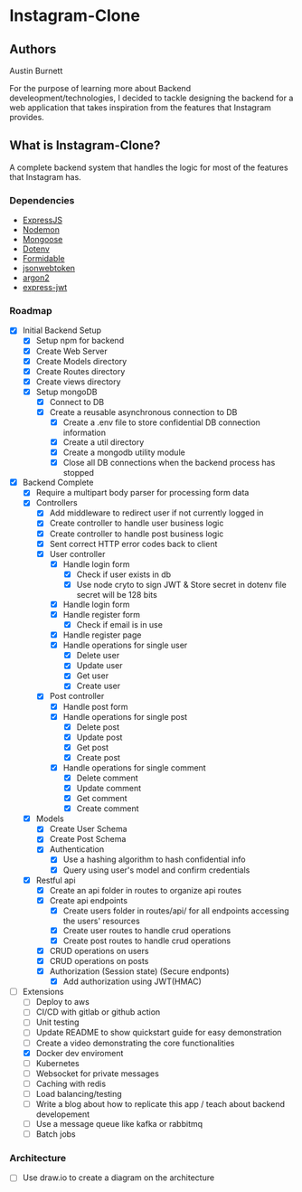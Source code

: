 # Instagram-Clone

## Authors
Austin Burnett

For the purpose of learning more about Backend develeopment/technologies, I decided to tackle designing the backend for a web application that takes inspiration from the features that Instagram provides.

## What is Instagram-Clone?
A complete backend system that handles the logic for most of the features that Instagram has. 

### Dependencies
- [ExpressJS](https://expressjs.com/)
- [Nodemon](https://www.npmjs.com/package/nodemon/)
- [Mongoose](https://mongoosejs.com/)
- [Dotenv](https://www.npmjs.com/package/dotenv)
- [Formidable](https://www.npmjs.com/package/formidable)
- [jsonwebtoken]()
- [argon2]()
- [express-jwt]()

### Roadmap
- [x] Initial Backend Setup
    - [x] Setup npm for backend
    - [x] Create Web Server
    - [x] Create Models directory
    - [x] Create Routes directory
    - [x] Create views directory
    - [x] Setup mongoDB
        - [x] Connect to DB
        - [x] Create a reusable asynchronous connection to DB
            - [x] Create a .env file to store confidential DB connection information
            - [x] Create a util directory
            - [x] Create a mongodb utility module
            - [x] Close all DB connections when the backend process has stopped
- [x] Backend Complete
    - [x] Require a multipart body parser for processing form data
    - [x] Controllers
        - [x] Add middleware to redirect user if not currently logged in
        - [x] Create controller to handle user business logic
        - [x] Create controller to handle post business logic
        - [x] Sent correct HTTP error codes back to client 
        - [x] User controller
            - [x] Handle login form
                - [x] Check if user exists in db 
                - [x] Use node cryto to sign JWT & Store secret in dotenv file
                      secret will be 128 bits
            - [x] Handle login form 
            - [x] Handle register form
                - [x] Check if email is in use
            - [x] Handle register page
            - [x] Handle operations for single user
                - [x] Delete user
                - [x] Update user
                - [x] Get user
                - [x] Create user
        - [x] Post controller
            - [x] Handle post form
            - [x] Handle operations for single post 
                - [x] Delete post
                - [x] Update post
                - [x] Get post
                - [x] Create post
            - [x] Handle operations for single comment 
                - [x] Delete comment
                - [x] Update comment
                - [x] Get comment
                - [x] Create comment
    - [x] Models 
        - [x] Create User Schema
        - [x] Create Post Schema
        - [x] Authentication
            - [x] Use a hashing algorithm to hash confidential info
            - [x] Query using user's model and confirm credentials
    - [x] Restful api
        - [x] Create an api folder in routes to organize api routes
        - [x] Create api endpoints
            - [x] Create users folder in routes/api/ for all endpoints accessing the users' resources
            - [x] Create user routes to handle crud operations
            - [x] Create post routes to handle crud operations 
        - [x] CRUD operations on users
        - [x] CRUD operations on posts
        - [x] Authorization (Session state) (Secure endponts)
            - [x] Add authorization using JWT(HMAC) 
- [ ] Extensions
    - [ ] Deploy to aws 
    - [ ] CI/CD with gitlab or github action
    - [ ] Unit testing
    - [ ] Update README to show quickstart guide for easy demonstration
    - [ ] Create a video demonstrating the core functionalities
    - [x] Docker dev enviroment
    - [ ] Kubernetes
    - [ ] Websocket for private messages
    - [ ] Caching with redis
    - [ ] Load balancing/testing
    - [ ] Write a blog about how to replicate this app / teach about backend developement
    - [ ] Use a message queue like kafka or rabbitmq 
    - [ ] Batch jobs

### Architecture
- [ ] Use draw.io to create a diagram on the architecture
